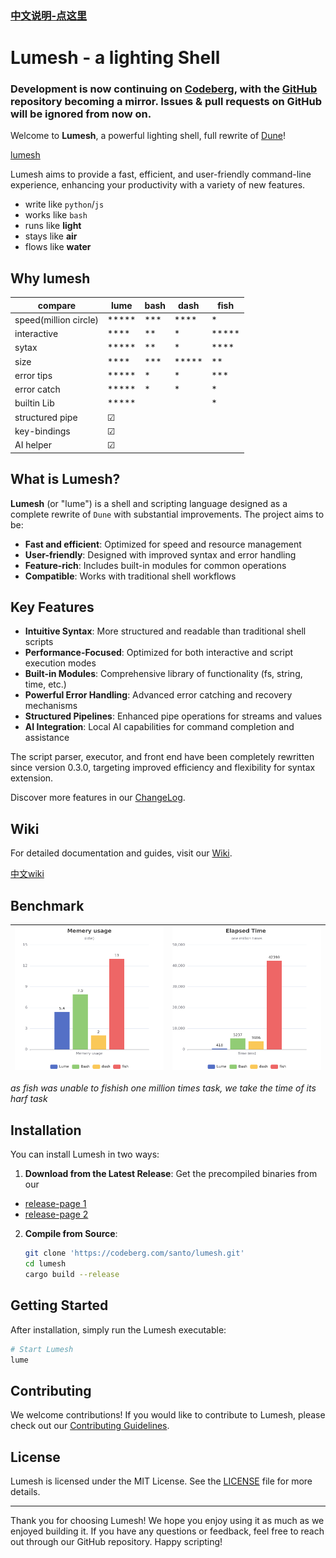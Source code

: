 ### [中文说明-点这里](README-cn.md)
# Lumesh - a lighting Shell

### Development is now continuing on [Codeberg](https://codeberg.org/santo/lumesh), with the [GitHub](https://github.com/superiums/lumesh) repository becoming a mirror. Issues & pull requests on GitHub will be ignored from now on.


Welcome to **Lumesh**, a powerful lighting shell, full rewrite of [Dune](https://github.com/adam-mcdaniel/dune)!

[lumesh](https://codeberg.org/santo/lumesh/raw/branch/main/assets/lumesh.png)

Lumesh aims to provide a fast, efficient, and user-friendly command-line experience, enhancing your productivity with a variety of new features.

- write like `python`/`js`
- works like `bash`
- runs like **light**
- stays like **air**
- flows like **water**

## Why lumesh

| compare |    lume       |     bash      |     dash      |     fish      |
|---------|---------------|---------------|---------------|---------------|
| speed(million circle)    |     *****     |     ***       |     ****      |    *          |
| interactive    |     ****      |     **        |     *         |    *****      |
| sytax    |     *****     |     **        |     *         |    ****       |
| size    |     ****      |     ***       |     *****     |    **         |
| error tips|     *****     |     *         |     *         |    ***        |
| error catch|     *****     |     *         |     *         |    *        |
| builtin Lib  |     *****     |               |               |    *       |
| structured pipe|     ☑     |               |               |              |
| key-bindings|     ☑     |               |               |              |
| AI helper  |     ☑        |               |               |               |

## What is Lumesh?

**Lumesh** (or "lume") is a shell and scripting language designed as a complete rewrite of
`Dune` with substantial improvements. The project aims to be:

- **Fast and efficient**: Optimized for speed and resource management
- **User-friendly**: Designed with improved syntax and error handling
- **Feature-rich**: Includes built-in modules for common operations
- **Compatible**: Works with traditional shell workflows


## Key Features
- **Intuitive Syntax**: More structured and readable than traditional shell scripts
- **Performance-Focused**: Optimized for both interactive and script execution modes
- **Built-in Modules**: Comprehensive library of functionality (fs, string, time, etc.)
- **Powerful Error Handling**: Advanced error catching and recovery mechanisms
- **Structured Pipelines**: Enhanced pipe operations for streams and values
- **AI Integration**: Local AI capabilities for command completion and assistance

The script parser, executor, and front end have been completely rewritten since version 0.3.0, targeting improved efficiency and flexibility for syntax extension.

Discover more features in our [ChangeLog](CHANGELOG.md).


## Wiki
For detailed documentation and guides, visit our [Wiki](https://codeberg.com/santo/lumesh/wiki).

[中文wiki](https://codeberg.org/santo/lumesh/wiki/HOME-cn.md)


## Benchmark

| ![highlight](assets/mem_chart.png) | ![highlight](assets/time_chart.png) |
|------------------------|------------------------|

_as fish was unable to fishish one million times task, we take the time of its harf task_


## Installation

You can install Lumesh in two ways:

1. **Download from the Latest Release**: Get the precompiled binaries from our
- [release-page 1](https://codeberg.com/santo/lumesh/releases)
- [release-page 2](https://github.com/superiums/lumesh/releases)
2. **Compile from Source**:
   ```bash
   git clone 'https://codeberg.com/santo/lumesh.git'
   cd lumesh
   cargo build --release
   ```

## Getting Started

After installation, simply run the Lumesh executable:

```bash
# Start Lumesh
lume
```

## Contributing

We welcome contributions! If you would like to contribute to Lumesh, please check out our [Contributing Guidelines](CONTRIBUTING.md).

## License

Lumesh is licensed under the MIT License. See the [LICENSE](LICENSE) file for more details.

---

Thank you for choosing Lumesh! We hope you enjoy using it as much as we enjoyed building it. If you have any questions or feedback, feel free to reach out through our GitHub repository. Happy scripting!
